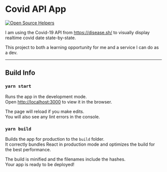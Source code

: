 # Covid API App
[![Open Source Helpers](https://www.codetriage.com/timscodebase/covid/badges/users.svg)](https://www.codetriage.com/timscodebase/covid)

I am using the Covid-19 API from https://disease.sh/ to visually display realtime covid date state-by-state.

This project to both a learning opportunity for me and a service I can do as a dev.

--- 

## Build Info

### `yarn start`

Runs the app in the development mode.<br />
Open [http://localhost:3000](http://localhost:3000) to view it in the browser.

The page will reload if you make edits.<br />
You will also see any lint errors in the console.

### `yarn build`

Builds the app for production to the `build` folder.<br />
It correctly bundles React in production mode and optimizes the build for the best performance.

The build is minified and the filenames include the hashes.<br />
Your app is ready to be deployed!
